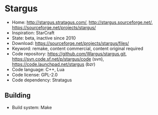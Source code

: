 # Stargus

- Home: http://stargus.stratagus.com/, http://stargus.sourceforge.net/, https://sourceforge.net/projects/stargus/
- Inspiration: StarCraft
- State: beta, inactive since 2010
- Download: https://sourceforge.net/projects/stargus/files/
- Keyword: remake, content commercial, content original required
- Code repository: https://github.com/Wargus/stargus.git, https://svn.code.sf.net/p/stargus/code (svn), https://code.launchpad.net/stargus (bzr)
- Code language: C++, Lua
- Code license: GPL-2.0
- Code dependency: Stratagus

## Building

- Build system: Make
